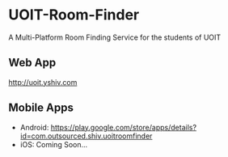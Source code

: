 # UOIT-Room-Finder
A Multi-Platform Room Finding Service for the students of UOIT

## Web App
http://uoit.yshiv.com


## Mobile Apps
- Android: https://play.google.com/store/apps/details?id=com.outsourced.shiv.uoitroomfinder
- iOS: Coming Soon...
